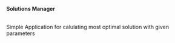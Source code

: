 <b>Solutions Manager</b><br/><br/>
<p>Simple Application for calulating most optimal solution with given parameters</p>
